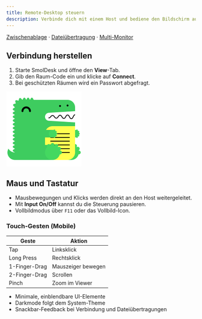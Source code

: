 ```yaml
---
title: Remote-Desktop steuern
description: Verbinde dich mit einem Host und bediene den Bildschirm aus der Ferne.
---
```


[Zwischenablage](./clipboard.md) · [Dateiübertragung](./files.md) · [Multi-Monitor](./monitors.md)

## Verbindung herstellen

1. Starte SmolDesk und öffne den **View**-Tab.
2. Gib den Raum-Code ein und klicke auf **Connect**.
3. Bei geschützten Räumen wird ein Passwort abgefragt.

![Beispiel](../static/img/docusaurus.png)

## Maus und Tastatur

- Mausbewegungen und Klicks werden direkt an den Host weitergeleitet.
- Mit **Input On/Off** kannst du die Steuerung pausieren.
- Vollbildmodus über `F11` oder das Vollbild-Icon.

### Touch-Gesten (Mobile)

| Geste | Aktion |
|-------|-------|
| Tap | Linksklick |
| Long Press | Rechtsklick |
| 1-Finger-Drag | Mauszeiger bewegen |
| 2-Finger-Drag | Scrollen |
| Pinch | Zoom im Viewer |

- Minimale, einblendbare UI-Elemente
- Darkmode folgt dem System-Theme
- Snackbar-Feedback bei Verbindung und Dateiübertragungen

